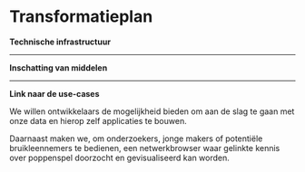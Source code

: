 # Transformatieplan

**Technische infrastructuur**

****

**Inschatting van middelen**

****

**Link naar de use-cases**

We willen ontwikkelaars de mogelijkheid bieden om aan de slag te gaan met onze data en hierop zelf applicaties te bouwen.

Daarnaast maken we, om onderzoekers, jonge makers of potentiële bruikleennemers te bedienen, een netwerkbrowser waar gelinkte kennis over poppenspel doorzocht en gevisualiseerd kan worden.
